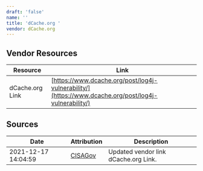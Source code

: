 ```yaml
---
draft: 'false'
name: ''
title: 'dCache.org '
vendor: dCache.org
---
```


## Vendor Resources
| Resource | Link |
| --- | --- |
| dCache.org Link | [https://www.dcache.org/post/log4j-vulnerability/](https://www.dcache.org/post/log4j-vulnerability/) |



## Sources
| Date | Attribution | Description |
| --- | --- | --- |
| 2021-12-17 14:04:59 | [CISAGov](https://raw.githubusercontent.com/cisagov/log4j-affected-db/develop/README.md) | Updated vendor link dCache.org Link.  |
